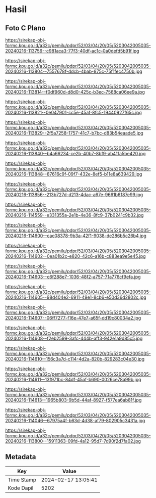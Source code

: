 # Hasil

## Foto C Plano

https://sirekap-obj-formc.kpu.go.id/a32c/pemilu/pdpr/52/03/04/20/05/5203042005035-20240216-113756--c981aca3-77f3-40df-ac1c-0a0defd5b91f.jpg

https://sirekap-obj-formc.kpu.go.id/a32c/pemilu/pdpr/52/03/04/20/05/5203042005035-20240216-113804--7557678f-ddcb-4bab-875c-75f1fec4750b.jpg

https://sirekap-obj-formc.kpu.go.id/a32c/pemilu/pdpr/52/03/04/20/05/5203042005035-20240216-113814--f0df960d-d8d0-425c-b3ec-7568ca06ee9a.jpg

https://sirekap-obj-formc.kpu.go.id/a32c/pemilu/pdpr/52/03/04/20/05/5203042005035-20240216-113821--0e047901-cc5e-45af-8fc5-19440927f65c.jpg

https://sirekap-obj-formc.kpu.go.id/a32c/pemilu/pdpr/52/03/04/20/05/5203042005035-20240216-113829--2f5a7258-1757-41c7-b7bc-d83b54eaade5.jpg

https://sirekap-obj-formc.kpu.go.id/a32c/pemilu/pdpr/52/03/04/20/05/5203042005035-20240216-113840--b4a66234-ce2b-40b7-8bf9-ab411a5be420.jpg

https://sirekap-obj-formc.kpu.go.id/a32c/pemilu/pdpr/52/03/04/20/05/5203042005035-20240216-113848--87616c9f-09f7-432e-8ef5-b11e8a639429.jpg

https://sirekap-obj-formc.kpu.go.id/a32c/pemilu/pdpr/52/03/04/20/05/5203042005035-20240216-113856--213b727d-d213-4dac-a67e-9661b6187e99.jpg

https://sirekap-obj-formc.kpu.go.id/a32c/pemilu/pdpr/52/03/04/20/05/5203042005035-20240216-114559--e331355a-2e1b-4e36-8fc9-37b0241c9b32.jpg

https://sirekap-obj-formc.kpu.go.id/a32c/pemilu/pdpr/52/03/04/20/05/5203042005035-20240216-114600--cac08378-9b3a-42f1-9038-de286b5c26b4.jpg

https://sirekap-obj-formc.kpu.go.id/a32c/pemilu/pdpr/52/03/04/20/05/5203042005035-20240216-114602--0ea01b2c-e820-42c6-a16b-c883ea9e5e45.jpg

https://sirekap-obj-formc.kpu.go.id/a32c/pemilu/pdpr/52/03/04/20/05/5203042005035-20240216-114603--c6f288e7-1036-48f2-a757-71a776cf9efa.jpg

https://sirekap-obj-formc.kpu.go.id/a32c/pemilu/pdpr/52/03/04/20/05/5203042005035-20240216-114605--98d404e2-6911-49e1-8cb6-e50d36d2802c.jpg

https://sirekap-obj-formc.kpu.go.id/a32c/pemilu/pdpr/52/03/04/20/05/5203042005035-20240216-114607--06ff7277-f16e-47e7-a65f-dd19c80034a2.jpg

https://sirekap-obj-formc.kpu.go.id/a32c/pemilu/pdpr/52/03/04/20/05/5203042005035-20240216-114608--f2eb2599-3afc-444b-aff3-942e1a9d85c5.jpg

https://sirekap-obj-formc.kpu.go.id/a32c/pemilu/pdpr/52/03/04/20/05/5203042005035-20240216-114610--156c3a7d-c114-4d2a-820b-829283c04e30.jpg

https://sirekap-obj-formc.kpu.go.id/a32c/pemilu/pdpr/52/03/04/20/05/5203042005035-20240216-114611--13f971bc-84df-45af-b690-0026ce78a99b.jpg

https://sirekap-obj-formc.kpu.go.id/a32c/pemilu/pdpr/52/03/04/20/05/5203042005035-20240216-114613--1965b803-9b5d-44af-8927-f577ea6ab81f.jpg

https://sirekap-obj-formc.kpu.go.id/a32c/pemilu/pdpr/52/03/04/20/05/5203042005035-20240216-114046--67975a4f-b63d-4d38-af79-802905c3431a.jpg

https://sirekap-obj-formc.kpu.go.id/a32c/pemilu/pdpr/52/03/04/20/05/5203042005035-20240216-113800--15911363-09fd-4a12-95d7-7d90f2d7fa02.jpg


## Metadata

| Key        | Value               |
| ---------- | ------------------- |
| Time Stamp | 2024-02-17 13:05:41 |
| Kode Dapil | 5202                |



